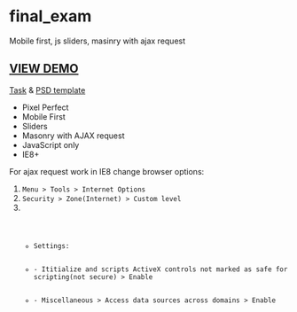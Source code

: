 # final_exam
Mobile first, js sliders, masinry with ajax request
<h2><a href="https://logolevel.github.io/projects/urlaubsgluck/index.html">VIEW DEMO</a></h2>
<p><a href="https://github.com/goit-fe/markup_fe2o/tree/master/js_final_exam">Task</a> & <a href="https://github.com/goit-fe/markup_fe2o/tree/master/js_final_exam/design">PSD template</a></p>
<ul>
	<li>Pixel Perfect</li>
	<li>Mobile First</li>
	<li>Sliders</li>
	<li>Masonry with AJAX request</li>
	<li>JavaScript only</li>
	<li>IE8+</li>
</ul>
<p>For ajax request work in IE8 change browser options:</p>
<ol>
	<li>
		<code>Menu > Tools > Internet Options</code>
	</li>
	<li>
		<code>Security > Zone(Internet) > Custom level</code>
	</li>
	<li>
		<code>
			<ul>
				<li>Settings:</li>
				<li>- Ititialize and scripts ActiveX controls not marked as safe for scripting(not secure) > Enable</li>
				<li>- Miscellaneous > Access data sources across domains > Enable</li>
			</ul>
		</code>
	</li>
</ol>
